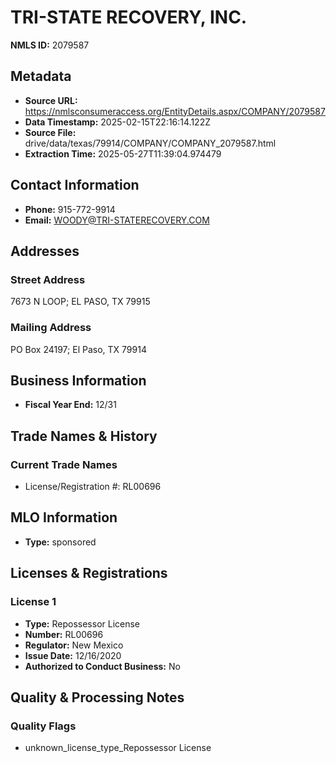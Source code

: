 # TRI-STATE RECOVERY, INC.

**NMLS ID:** 2079587

## Metadata
- **Source URL:** https://nmlsconsumeraccess.org/EntityDetails.aspx/COMPANY/2079587
- **Data Timestamp:** 2025-02-15T22:16:14.122Z
- **Source File:** drive/data/texas/79914/COMPANY/COMPANY_2079587.html
- **Extraction Time:** 2025-05-27T11:39:04.974479

## Contact Information
- **Phone:** 915-772-9914
- **Email:** WOODY@TRI-STATERECOVERY.COM

## Addresses
### Street Address
7673 N LOOP; EL PASO, TX 79915

### Mailing Address
PO Box 24197; El Paso, TX 79914

## Business Information
- **Fiscal Year End:** 12/31

## Trade Names & History
### Current Trade Names
- License/Registration #: RL00696

## MLO Information
- **Type:** sponsored

## Licenses & Registrations

### License 1
- **Type:** Repossessor License
- **Number:** RL00696
- **Regulator:** New Mexico
- **Issue Date:** 12/16/2020
- **Authorized to Conduct Business:** No

## Quality & Processing Notes
### Quality Flags
- unknown_license_type_Repossessor License
